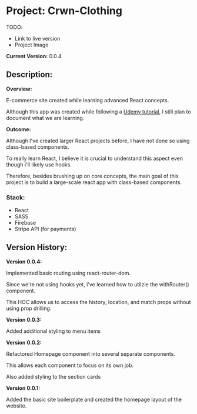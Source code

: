 # Project: Crwn-Clothing

TODO:

- Link to live version
- Project Image

**Current Version:** 0.0.4

## Description:

**Overview:**

E-commerce site created while learning advanced React concepts.

Although this app was created while following a
[Udemy tutorial](https://www.udemy.com/course/complete-react-developer-zero-to-mastery/),
I still plan to document what we are learning.

**Outcome:**

Although I've created larger React projects before, I have not done so using
class-based components.

To really learn React, I believe it is crucial to understand this aspect even
though i'll likely use hooks.

Therefore, besides brushing up on core concepts, the main goal of this project
is to build a large-scale react app with class-based components.

### Stack:

- React
- SASS
- Firebase
- Stripe API (for payments)

## Version History:

**Version 0.0.4:**

Implemented basic routing using react-router-dom.

Since we're not using hooks yet, i've learned how to utilzie the withRouter()
component.

This HOC allows us to access the history, location, and match props without
using prop drilling.

**Version 0.0.3:**

Added additional styling to menu items

**Version 0.0.2:**

Refactored Homepage component into several separate components.

This allows each component to focus on its own job.

Also added styling to the section cards

**Version 0.0.1:**

Added the basic site boilerplate and created the homepage layout of the website.
